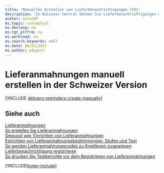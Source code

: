 ```yaml
---
title: 'Manuelles Erstellen von Lieferbenachrichtigungen [CH]'
description: 'In Business Central können Sie Lieferbenachrichtigungen manuell erstellen, wenn eine Bestellung nicht wie erwartet geliefert wurde.'
author: SorenGP
ms.topic: conceptual
ms.devlang: na
ms.tgt_pltfrm: na
ms.workload: na
ms.search.keywords: null
ms.date: 06/21/2021
ms.author: edupont
---
```

# <a name="create-delivery-reminders-manually-in-the-swiss-version"></a>Lieferanmahnungen manuell erstellen in der Schweizer Version

[!INCLUDE [delivery-reminders-create-manually](../includes/ATCHDE/delivery-reminders-create-manually.md)]

## <a name="see-also"></a>Siehe auch

[Lieferanmahnungen](delivery-reminders.md)  
[So erstellen Sie Lieferanmahnungen](how-to-generate-delivery-reminders.md)  
[Gewusst wie: Einrichten von Lieferanmahnungen](how-to-set-up-delivery-reminders.md)  
[Einrichten von Lieferanmahnungsbestimmungen, Stufen und Text](how-to-set-up-delivery-reminder-terms-levels-and-text.md)  
[So werden Lieferanmahnungscodes zu Kreditoren zugewiesen](how-to-assign-delivery-reminder-codes-to-vendors.md)  
[Lieferbenachrichtigung registrieren](how-to-issue-delivery-reminders.md)  
[So drucken Sie Testberichte vor dem Registrieren von Lieferanmahnungen](how-to-print-test-reports-for-delivery-reminders.md)  


[!INCLUDE[footer-include](../../includes/footer-banner.md)]
